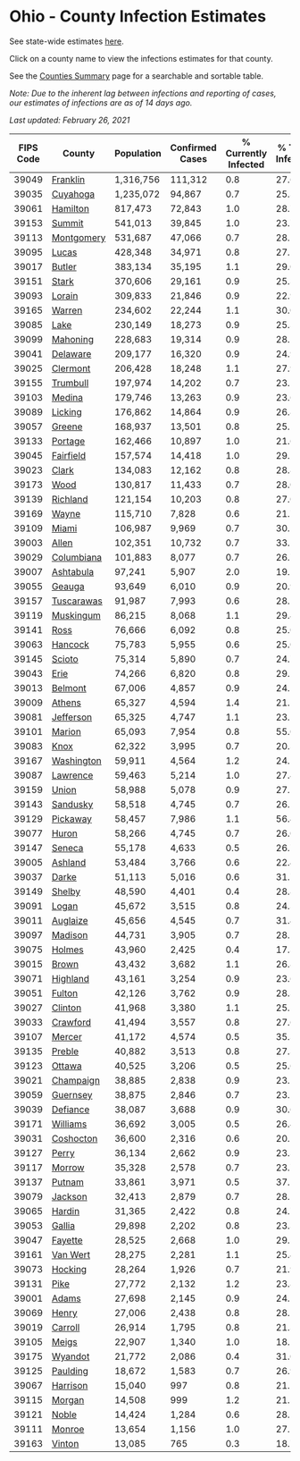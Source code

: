 # Ohio - County Infection Estimates

See state-wide estimates [here](/infections/us-oh).

Click on a county name to view the infections estimates for that county.

See the [Counties Summary](/infections/summary-counties) page for a searchable and sortable table.

*Note: Due to the inherent lag between infections and reporting of cases, our estimates of infections are as of 14 days ago.*

*Last updated: February 26, 2021*

|   FIPS Code |                   County |   Population |   Confirmed Cases |   % Currently Infected |   % Total Infected |
|-------------|--------------------------|--------------|-------------------|------------------------|--------------------|
|       39049 |     [Franklin](franklin) |    1,316,756 |           111,312 |                    0.8 |               27.6 |
|       39035 |     [Cuyahoga](cuyahoga) |    1,235,072 |            94,867 |                    0.7 |               25.3 |
|       39061 |     [Hamilton](hamilton) |      817,473 |            72,843 |                    1.0 |               28.7 |
|       39153 |         [Summit](summit) |      541,013 |            39,845 |                    1.0 |               23.7 |
|       39113 | [Montgomery](montgomery) |      531,687 |            47,066 |                    0.7 |               28.1 |
|       39095 |           [Lucas](lucas) |      428,348 |            34,971 |                    0.8 |               27.1 |
|       39017 |         [Butler](butler) |      383,134 |            35,195 |                    1.1 |               29.0 |
|       39151 |           [Stark](stark) |      370,606 |            29,161 |                    0.9 |               25.3 |
|       39093 |         [Lorain](lorain) |      309,833 |            21,846 |                    0.9 |               22.9 |
|       39165 |         [Warren](warren) |      234,602 |            22,244 |                    1.1 |               30.0 |
|       39085 |             [Lake](lake) |      230,149 |            18,273 |                    0.9 |               25.3 |
|       39099 |     [Mahoning](mahoning) |      228,683 |            19,314 |                    0.9 |               28.5 |
|       39041 |     [Delaware](delaware) |      209,177 |            16,320 |                    0.9 |               24.9 |
|       39025 |     [Clermont](clermont) |      206,428 |            18,248 |                    1.1 |               27.9 |
|       39155 |     [Trumbull](trumbull) |      197,974 |            14,202 |                    0.7 |               23.5 |
|       39103 |         [Medina](medina) |      179,746 |            13,263 |                    0.9 |               23.6 |
|       39089 |       [Licking](licking) |      176,862 |            14,864 |                    0.9 |               26.8 |
|       39057 |         [Greene](greene) |      168,937 |            13,501 |                    0.8 |               25.1 |
|       39133 |       [Portage](portage) |      162,466 |            10,897 |                    1.0 |               21.6 |
|       39045 |   [Fairfield](fairfield) |      157,574 |            14,418 |                    1.0 |               29.2 |
|       39023 |           [Clark](clark) |      134,083 |            12,162 |                    0.8 |               28.8 |
|       39173 |             [Wood](wood) |      130,817 |            11,433 |                    0.7 |               28.0 |
|       39139 |     [Richland](richland) |      121,154 |            10,203 |                    0.8 |               27.0 |
|       39169 |           [Wayne](wayne) |      115,710 |             7,828 |                    0.6 |               21.7 |
|       39109 |           [Miami](miami) |      106,987 |             9,969 |                    0.7 |               30.1 |
|       39003 |           [Allen](allen) |      102,351 |            10,732 |                    0.7 |               33.5 |
|       39029 | [Columbiana](columbiana) |      101,883 |             8,077 |                    0.7 |               26.7 |
|       39007 |   [Ashtabula](ashtabula) |       97,241 |             5,907 |                    2.0 |               19.2 |
|       39055 |         [Geauga](geauga) |       93,649 |             6,010 |                    0.9 |               20.9 |
|       39157 | [Tuscarawas](tuscarawas) |       91,987 |             7,993 |                    0.6 |               28.2 |
|       39119 |   [Muskingum](muskingum) |       86,215 |             8,068 |                    1.1 |               29.4 |
|       39141 |             [Ross](ross) |       76,666 |             6,092 |                    0.8 |               25.0 |
|       39063 |       [Hancock](hancock) |       75,783 |             5,955 |                    0.6 |               25.0 |
|       39145 |         [Scioto](scioto) |       75,314 |             5,890 |                    0.7 |               24.7 |
|       39043 |             [Erie](erie) |       74,266 |             6,820 |                    0.8 |               29.5 |
|       39013 |       [Belmont](belmont) |       67,006 |             4,857 |                    0.9 |               24.1 |
|       39009 |         [Athens](athens) |       65,327 |             4,594 |                    1.4 |               21.5 |
|       39081 |   [Jefferson](jefferson) |       65,325 |             4,747 |                    1.1 |               23.2 |
|       39101 |         [Marion](marion) |       65,093 |             7,954 |                    0.8 |               55.0 |
|       39083 |             [Knox](knox) |       62,322 |             3,995 |                    0.7 |               20.3 |
|       39167 | [Washington](washington) |       59,911 |             4,564 |                    1.2 |               24.5 |
|       39087 |     [Lawrence](lawrence) |       59,463 |             5,214 |                    1.0 |               27.4 |
|       39159 |           [Union](union) |       58,988 |             5,078 |                    0.9 |               27.1 |
|       39143 |     [Sandusky](sandusky) |       58,518 |             4,745 |                    0.7 |               26.1 |
|       39129 |     [Pickaway](pickaway) |       58,457 |             7,986 |                    1.1 |               56.4 |
|       39077 |           [Huron](huron) |       58,266 |             4,745 |                    0.7 |               26.0 |
|       39147 |         [Seneca](seneca) |       55,178 |             4,633 |                    0.5 |               26.7 |
|       39005 |       [Ashland](ashland) |       53,484 |             3,766 |                    0.6 |               22.4 |
|       39037 |           [Darke](darke) |       51,113 |             5,016 |                    0.6 |               31.7 |
|       39149 |         [Shelby](shelby) |       48,590 |             4,401 |                    0.4 |               28.8 |
|       39091 |           [Logan](logan) |       45,672 |             3,515 |                    0.8 |               24.3 |
|       39011 |     [Auglaize](auglaize) |       45,656 |             4,545 |                    0.7 |               31.4 |
|       39097 |       [Madison](madison) |       44,731 |             3,905 |                    0.7 |               28.1 |
|       39075 |         [Holmes](holmes) |       43,960 |             2,425 |                    0.4 |               17.3 |
|       39015 |           [Brown](brown) |       43,432 |             3,682 |                    1.1 |               26.8 |
|       39071 |     [Highland](highland) |       43,161 |             3,254 |                    0.9 |               23.6 |
|       39051 |         [Fulton](fulton) |       42,126 |             3,762 |                    0.9 |               28.3 |
|       39027 |       [Clinton](clinton) |       41,968 |             3,380 |                    1.1 |               25.5 |
|       39033 |     [Crawford](crawford) |       41,494 |             3,557 |                    0.8 |               27.6 |
|       39107 |         [Mercer](mercer) |       41,172 |             4,574 |                    0.5 |               35.3 |
|       39135 |         [Preble](preble) |       40,882 |             3,513 |                    0.8 |               27.3 |
|       39123 |         [Ottawa](ottawa) |       40,525 |             3,206 |                    0.5 |               25.6 |
|       39021 |   [Champaign](champaign) |       38,885 |             2,838 |                    0.9 |               23.1 |
|       39059 |     [Guernsey](guernsey) |       38,875 |             2,846 |                    0.7 |               23.2 |
|       39039 |     [Defiance](defiance) |       38,087 |             3,688 |                    0.9 |               30.6 |
|       39171 |     [Williams](williams) |       36,692 |             3,005 |                    0.5 |               26.4 |
|       39031 |   [Coshocton](coshocton) |       36,600 |             2,316 |                    0.6 |               20.2 |
|       39127 |           [Perry](perry) |       36,134 |             2,662 |                    0.9 |               23.3 |
|       39117 |         [Morrow](morrow) |       35,328 |             2,578 |                    0.7 |               23.7 |
|       39137 |         [Putnam](putnam) |       33,861 |             3,971 |                    0.5 |               37.2 |
|       39079 |       [Jackson](jackson) |       32,413 |             2,879 |                    0.7 |               28.1 |
|       39065 |         [Hardin](hardin) |       31,365 |             2,422 |                    0.8 |               24.7 |
|       39053 |         [Gallia](gallia) |       29,898 |             2,202 |                    0.8 |               23.3 |
|       39047 |       [Fayette](fayette) |       28,525 |             2,668 |                    1.0 |               29.5 |
|       39161 |     [Van Wert](van-wert) |       28,275 |             2,281 |                    1.1 |               25.4 |
|       39073 |       [Hocking](hocking) |       28,264 |             1,926 |                    0.7 |               21.9 |
|       39131 |             [Pike](pike) |       27,772 |             2,132 |                    1.2 |               23.8 |
|       39001 |           [Adams](adams) |       27,698 |             2,145 |                    0.9 |               24.1 |
|       39069 |           [Henry](henry) |       27,006 |             2,438 |                    0.8 |               28.2 |
|       39019 |       [Carroll](carroll) |       26,914 |             1,795 |                    0.8 |               21.3 |
|       39105 |           [Meigs](meigs) |       22,907 |             1,340 |                    1.0 |               18.2 |
|       39175 |       [Wyandot](wyandot) |       21,772 |             2,086 |                    0.4 |               31.0 |
|       39125 |     [Paulding](paulding) |       18,672 |             1,583 |                    0.7 |               26.9 |
|       39067 |     [Harrison](harrison) |       15,040 |               997 |                    0.8 |               21.1 |
|       39115 |         [Morgan](morgan) |       14,508 |               999 |                    1.2 |               21.5 |
|       39121 |           [Noble](noble) |       14,424 |             1,284 |                    0.6 |               28.1 |
|       39111 |         [Monroe](monroe) |       13,654 |             1,156 |                    1.0 |               27.2 |
|       39163 |         [Vinton](vinton) |       13,085 |               765 |                    0.3 |               18.7 |
